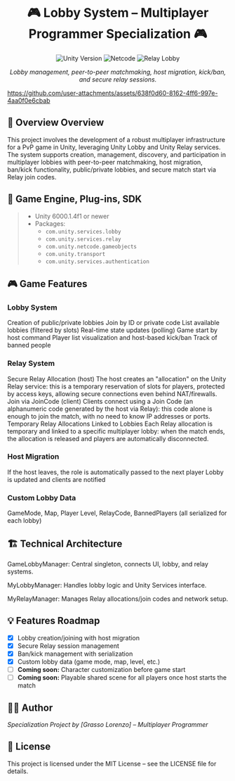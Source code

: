 <h1 align="center">
  🎮 Lobby System – Multiplayer Programmer Specialization 🎮
</h1>

<p align="center">
  <img src="https://img.shields.io/badge/Unity-6000.1.4f1-blue?logo=unity&logoColor=white" alt="Unity Version"/>
  <img src="https://img.shields.io/badge/Netcode-GameObjects-orange" alt="Netcode"/>
  <img src="https://img.shields.io/badge/Relay-Lobby-green" alt="Relay Lobby"/>
</p>

<p align="center">
  <i>Lobby management, peer-to-peer matchmaking, host migration, kick/ban, and secure relay sessions.</i>
</p>

https://github.com/user-attachments/assets/638f0d60-8162-4ff6-997e-4aa0f0e6cbab

## 📝 Overview Overview 
This project involves the development of a robust multiplayer infrastructure for a PvP game in Unity, leveraging Unity Lobby and Unity Relay services. The system supports creation, management, discovery, and participation in multiplayer lobbies with peer-to-peer matchmaking, host migration, ban/kick functionality, public/private lobbies, and secure match start via Relay join codes.

## 🚀 Game Engine, Plug-ins, SDK

> - Unity 6000.1.4f1 or newer  
> - Packages:  
>   - `com.unity.services.lobby`  
>   - `com.unity.services.relay`  
>   - `com.unity.netcode.gameobjects`  
>   - `com.unity.transport`  
>   - `com.unity.services.authentication`

## 🎮 Game Features
### Lobby System

Creation of public/private lobbies
Join by ID or private code
List available lobbies (filtered by slots)
Real-time state updates (polling)
Game start by host command
Player list visualization and host-based kick/ban
Track of banned people

### Relay System

Secure Relay Allocation (host)
The host creates an "allocation" on the Unity Relay service: this is a temporary reservation of slots for players, protected by access keys, allowing secure connections even behind NAT/firewalls. 
Join via JoinCode (client)
Clients connect using a Join Code (an alphanumeric code generated by the host via Relay): this code alone is enough to join the match, with no need to know IP addresses or ports. 
Temporary Relay Allocations Linked to Lobbies
Each Relay allocation is temporary and linked to a specific multiplayer lobby: when the match ends, the allocation is released and players are automatically disconnected. 

### Host Migration

If the host leaves, the role is automatically passed to the next player
Lobby is updated and clients are notified

### Custom Lobby Data

GameMode, Map, Player Level, RelayCode, BannedPlayers (all serialized for each lobby)

## 🏗️ Technical Architecture

GameLobbyManager: Central singleton, connects UI, lobby, and relay systems.

MyLobbyManager: Handles lobby logic and Unity Services interface.

MyRelayManager: Manages Relay allocations/join codes and network setup.

## 💡 Features Roadmap

- [x] Lobby creation/joining with host migration
- [x] Secure Relay session management
- [x] Ban/kick management with serialization
- [x] Custom lobby data (game mode, map, level, etc.)
- [ ] **Coming soon:** Character customization before game start
- [ ] **Coming soon:** Playable shared scene for all players once host starts the match

## 👨‍💻 Author
*Specialization Project by [Grasso Lorenzo] – Multiplayer Programmer*

## 📄 License
This project is licensed under the MIT License – see the LICENSE file for details.


